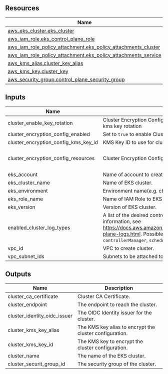 <!-- BEGIN_TF_DOCS -->




## Resources

| Name | Type |
|------|------|
| [aws_eks_cluster.eks_cluster](https://registry.terraform.io/providers/hashicorp/aws/latest/docs/resources/eks_cluster) | resource |
| [aws_iam_role.eks_control_plane_role](https://registry.terraform.io/providers/hashicorp/aws/latest/docs/resources/iam_role) | resource |
| [aws_iam_role_policy_attachment.eks_policy_attachments_cluster](https://registry.terraform.io/providers/hashicorp/aws/latest/docs/resources/iam_role_policy_attachment) | resource |
| [aws_iam_role_policy_attachment.eks_policy_attachments_service](https://registry.terraform.io/providers/hashicorp/aws/latest/docs/resources/iam_role_policy_attachment) | resource |
| [aws_kms_alias.cluster_key_alias](https://registry.terraform.io/providers/hashicorp/aws/latest/docs/resources/kms_alias) | resource |
| [aws_kms_key.cluster_key](https://registry.terraform.io/providers/hashicorp/aws/latest/docs/resources/kms_key) | resource |
| [aws_security_group.control_plane_security_group](https://registry.terraform.io/providers/hashicorp/aws/latest/docs/resources/security_group) | resource |

## Inputs

| Name | Description | Type | Default | Required |
|------|-------------|------|---------|:--------:|
| cluster\_enable\_key\_rotation | Cluster Encryption Config KMS Key Resource argument - enable kms key rotation | `bool` | `true` | no |
| cluster\_encryption\_config\_enabled | Set to `true` to enable Cluster Encryption Configuration | `bool` | `false` | no |
| cluster\_encryption\_config\_kms\_key\_id | KMS Key ID to use for cluster encryption config. | `string` | `""` | no |
| cluster\_encryption\_config\_resources | Cluster Encryption Config Resources to encrypt, e.g. ['secrets'] | `list(any)` | <pre>[<br>  "secrets"<br>]</pre> | no |
| eks\_account | Name of account to create EKS cluster. | `string` | n/a | yes |
| eks\_cluster\_name | Name of EKS cluster. | `string` | n/a | yes |
| eks\_environment | Environment name(e.g. cbplus). | `string` | n/a | yes |
| eks\_role\_name | Name of IAM Role to EKS control plane. | `string` | n/a | yes |
| eks\_version | Version of EKS cluster. | `string` | n/a | yes |
| enabled\_cluster\_log\_types | A list of the desired control plane logging to enable. For more information, see https://docs.aws.amazon.com/en_us/eks/latest/userguide/control-plane-logs.html. Possible values [`api`, `audit`, `authenticator`, `controllerManager`, `scheduler`] | `list(string)` | `[]` | no |
| vpc\_id | VPC to create cluster. | `string` | n/a | yes |
| vpc\_subnet\_ids | Subnets to be attached to EKS. | `list(any)` | n/a | yes |

## Outputs

| Name | Description |
|------|-------------|
| cluster\_ca\_certificate | Cluster CA Certificate. |
| cluster\_endpoint | The endpoint to reach the cluster. |
| cluster\_identity\_oidc\_issuer | The OIDC Identity issuer for the cluster. |
| cluster\_kms\_key\_alias | The KMS key alias to encrypt the cluster configuration. |
| cluster\_kms\_key\_id | The KMS key to encrypt the cluster configuration. |
| cluster\_name | The name of the EKS cluster. |
| cluster\_securit\_group\_id | The security group of the cluster. |
<!-- END_TF_DOCS -->